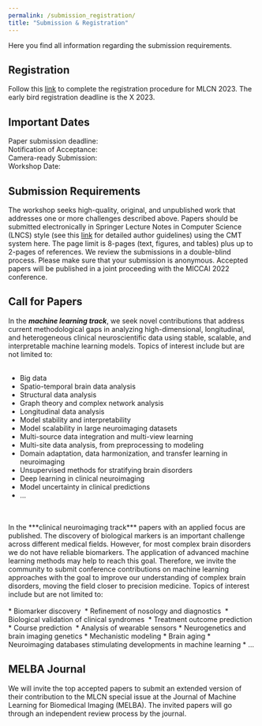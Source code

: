 ```yaml
---
permalink: /submission_registration/
title: "Submission & Registration"
---
```


Here you find all information regarding the submission requirements.


## Registration

Follow this [link]() to complete the registration procedure for MLCN 2023. The early bird registration deadline is the X 2023. 

## Important Dates

Paper submission deadline:
<br>
Notification of Acceptance:
<br>
Camera-ready Submission: 
<br>
Workshop Date: 
<br>

## Submission Requirements

The workshop seeks high-quality, original, and unpublished work that addresses one or more challenges described above. Papers should be submitted electronically in Springer Lecture Notes in Computer Science (LNCS) style (see this [link]() for detailed author guidelines) using the CMT system here. The page limit is 8-pages (text, figures, and tables) plus up to 2-pages of references. We review the submissions in a double-blind process. Please make sure that your submission is anonymous. Accepted papers will be published in a joint proceeding with the MICCAI 2022 conference.

## Call for Papers 

In the ***machine learning track***, we seek novel contributions that address current methodological gaps in analyzing high-dimensional, longitudinal, and heterogeneous clinical neuroscientific data using stable, scalable, and interpretable machine learning models. Topics of interest include but are not limited to:
<br>
<br>
* Big data
* Spatio-temporal brain data analysis
* Structural data analysis
* Graph theory and complex network analysis
* Longitudinal data analysis
* Model stability and interpretability
* Model scalability in large neuroimaging datasets
* Multi-source data integration and multi-view learning
* Multi-site data analysis, from preprocessing to modeling
* Domain adaptation, data harmonization, and transfer learning in neuroimaging
* Unsupervised methods for stratifying brain disorders
* Deep learning in clinical neuroimaging
* Model uncertainty in clinical predictions
* …
<br>
<br> 
In the ***clinical neuroimaging track*** papers with an applied focus are published. The discovery of biological markers is an important challenge across different medical fields. However, for most complex brain disorders we do not have reliable biomarkers. The application of advanced machine learning methods may help to reach this goal. Therefore, we invite the community to submit conference contributions on machine learning approaches with the goal to improve our understanding of complex brain disorders, moving the field closer to precision medicine. Topics of interest include but are not limited to:
<br>
<br>
* Biomarker discovery 
* Refinement of nosology and diagnostics 
* Biological validation of clinical syndromes 
* Treatment outcome prediction 
* Course prediction 
* Analysis of wearable sensors
* Neurogenetics and brain imaging genetics
* Mechanistic modeling
* Brain aging
* Neuroimaging databases stimulating developments in machine learning
* …

## MELBA Journal 
We will invite the top accepted papers to submit an extended version of their contribution to the MLCN special issue at the Journal of Machine Learning for Biomedical Imaging (MELBA). The invited papers will go through an independent review process by the journal.
